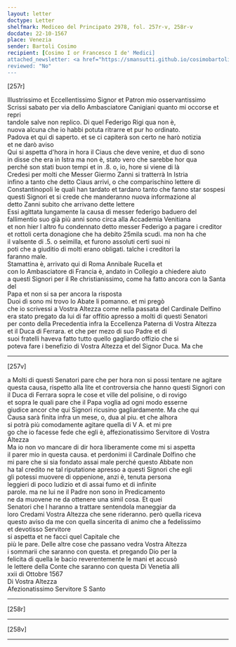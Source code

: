 ```yaml
---
layout: letter
doctype: Letter
shelfmark: Mediceo del Principato 2978, fol. 257r-v, 258r-v
docdate: 22-10-1567
place: Venezia
sender: Bartoli Cosimo
recipient: [Cosimo I or Francesco I de' Medici]
attached_newsletter: <a href="https://smansutti.github.io/cosimobartoli/texts/3080_041,3080_043,3080_044/">3080_041,3080_043,3080_044</a>
reviewed: "No"
---
```


[257r]  
  
  
Illustrissimo et Eccellentissimo Signor et Patron mio osservantissimo  
Scrissi sabato per via dello Ambasciatore Canigiani quanto mi occorse et repri  
tandole salve non replico. Di quel Federigo Rigi qua non è,  
nuova alcuna che io habbi potuta ritrarre et pur ho ordinato.  
Padova et qui di saperto. et se ci capiterà son certo ne harò notizia  
et ne darò aviso  
Qui si aspetta d'hora in hora il Ciaus che deve venire, et duo dì sono  
in disse che era in Istra ma non è, stato vero che sarebbe hor qua  
perché son stati buon tempi et in .8. o, io, hore si viene di là  
Credesi per molti che Messer Giermo Zanni si tratterrà In Istria  
infino a tanto che detto Ciaus arrivi, o che comparischino lettere di  
Constantinopoli le quali han tardato et tardano tanto che fanno star sospesi  
questi Signori et si crede che manderanno nuova informazione al  
detto Zanni subito che arrivano dette lettere  
Essi agittata lungamente la causa di messer federigo baduero del  
fallimentio suo già più anni sono circa alla Accademia Venitiana  
et non hier l altro fu condennato detto messer Federigo a pagare i creditor  
et rottoli certa donagione che ha debito 25mila scudi. ma non ha che  
il valsente di .5. o seimilla, et furono assoluti certi suoi ni  
poti che a giuditio di molti erano obligati. talche i creditori la  
faranno male.  
Stamattina è, arrivato qui di Roma Annibale Rucella et  
con lo Ambasciatore di Francia è, andato in Collegio a chiedere aiuto  
a questi Signori per il Re christianissimo, come ha fatto ancora con la Santa del  
Papa et non si sa per ancora la risposta  
Duoi dì sono mi trovo lo Abate li pomanno. et mi pregò  
che io scrivessi a Vostra Altezza come nella passata del Cardinale Delfino  
era stato pregato da lui di far offitio apresso a molti di questi Senatori  
per conto della Precedentia infra la Eccellenza Paterna di Vostra Altezza  
et il Duca di Ferrara. et che per mezo di suo Padre et di  
suoi fratelli haveva fatto tutto quello gagliardo offizio che si  
poteva fare i benefizio di Vostra Altezza et del Signor Duca. Ma che  
  
---  

[257v]  
  
  
a Molti di questi Senatori pare che per hora non si possi tentare ne agitare  
questa causa, rispetto alla lite et controversia che hanno questi Signori con  
il Duca di Ferrara sopra le cose et ville del polisine, o di rovigo  
et sopra le quali pare che il Papa voglia ad ogni modo esserne  
giudice ancor che qui Signori ricusino gagliardamente. Ma che qui  
Causa sarà finita infra un mese, o, dua al piu. et che alhora  
si potrà più comodamente agitare quella di V A. et mi pre  
go che io facesse fede che egli è, affezionatissimo Servitore di Vostra Altezza  
Ma io non vo mancare di dir hora liberamente come mi si aspetta  
il parer mio in questa causa. et perdonimi il Cardinale Dolfino che  
mi pare che si sia fondato assai male perché questo Abbate non  
ha tal credito ne tal riputatione apresso a questi Signori che egli  
gli potessi muovere di oppenione, anzi è, tenuta persona  
leggieri di poco Iudizio et di assai fumo et di infinite  
parole. ma ne lui ne il Padre non sono in Predicamento  
ne da muovene ne da ottenere una simil cosa. Et quei  
Senatori che l haranno a trattare sentendola maneggiar da  
loro Credami Vostra Altezza che sene rideranno. però quella riceva  
questo aviso da me con quella sincerita di animo che a fedelissimo  
et devotisso Servitore  
si aspetta et ne facci quel Capitale che  
più le pare. Delle altre cose che passano vedra Vostra Altezza  
i sommarii che saranno con questa. et pregando Dio per la  
felicita di quella le bacio reverentemente le mani et accusò  
le lettere della Conte che saranno con questa Di Venetia alli  
xxii di Ottobre 1567  
Di Vostra Altezza  
Afezionatissimo Servitore S Santo  
  
---  

[258r]  
  
  
  
---  

[258v]  
  
  
  
---  


